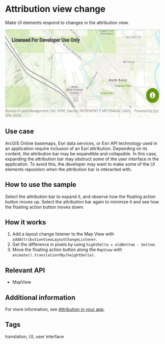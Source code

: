 # Attribution view change

Make UI elements respond to changes in the attribution view.

![Image of attribution view change](attribution-view-change.png)

## Use case

ArcGIS Online basemaps, Esri data services, or Esri API technology used in an application require inclusion of an Esri attribution. Depending on its content, the attribution bar may be expandible and collapsible. In this case, expanding the attribution bar may obstruct some of the user interface in the application. To avoid this, the developer may want to make some of the UI elements reposition when the attribution bar is interacted with.

## How to use the sample

Select the attribution bar to expand it, and observe how the floating action button moves up. Select the attribution bar again to minimize it and see how the floating action button moves down.

## How it works

1. Add a layout change listener to the Map View with `addAttributionViewLayoutChangeListener`.
2. Get the difference in pixels by using `hightDelta = oldBottom - bottom`.
3. Move the floating action button along the `MapView` with `animate().translationYBy(heightDelta)`.

## Relevant API

* MapView

## Additional information

For more information, see [Attribution in your app](https://developers.arcgis.com/terms/attribution/).

## Tags

translation, UI, user interface

